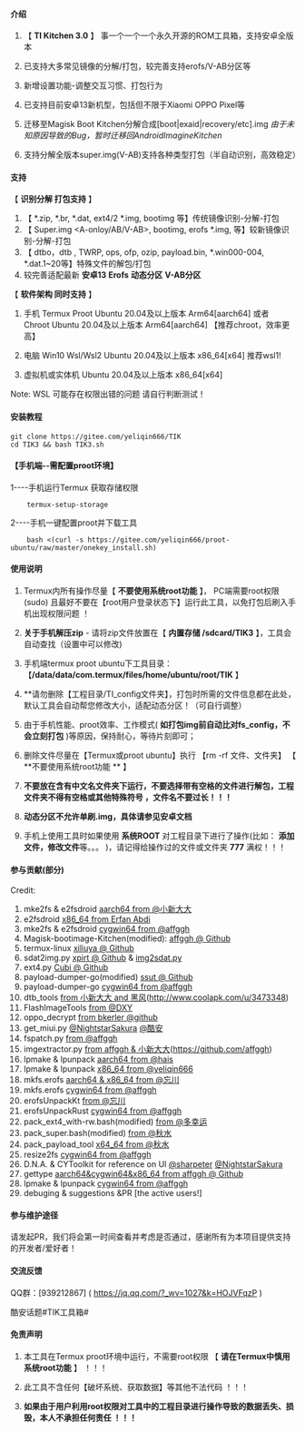
####  **介绍** 


1.  【 **TI Kitchen 3.0** 】 事一个一个一个永久开源的ROM工具箱，支持安卓全版本

2.  已支持大多常见镜像的分解/打包，较完善支持erofs/V-AB分区等

3.  新增设置功能-调整交互习惯、打包行为

4.  已支持目前安卓13新机型，包括但不限于Xiaomi OPPO Pixel等

5.  迁移至Magisk Boot Kitchen分解合成[boot|exaid|recovery/etc].img
    *由于未知原因导致的Bug，暂时迁移回AndroidImagineKitchen*
    
6.  支持分解全版本super.img(V-AB)支持各种类型打包（半自动识别，高效稳定）


####  **支持** 

【 **识别分解 打包支持** 】

1. 【 *.zip, *.br, *.dat, ext4/2 *.img, bootimg 等】传统镜像识别-分解-打包
2. 【 Super.img <A-onloy/AB/V-AB>, bootimg<header3>, erofs *.img,  等】较新镜像识别-分解-打包
3. 【 dtbo，dtb , TWRP, ops, ofp, ozip, payload.bin, *.win000-004, *.dat.1~20等】特殊文件的解包/打包
4. 较完善适配最新 **安卓13** **Erofs** **动态分区** **V-AB分区**


【 **软件架构  同时支持** 】

1. 手机 Termux Proot Ubuntu 20.04及以上版本 Arm64[aarch64] 或者 <Linux Deploy> Chroot Ubuntu 20.04及以上版本 Arm64[aarch64] 【推荐chroot，效率更高】

2. 电脑 Win10 Wsl/Wsl2 Ubuntu 20.04及以上版本 x86_64[x64]  推荐wsl1! 

3. 虚拟机或实体机 Ubuntu 20.04及以上版本 x86_64[x64] 

Note: WSL 可能存在权限出错的问题 请自行判断测试！


####  **安装教程** 

    git clone https://gitee.com/yeliqin666/TIK
    cd TIK3 && bash TIK3.sh
	
####  **【手机端--需配置proot环境】** 

1----手机运行Termux 获取存储权限 

        termux-setup-storage

2----手机一键配置proot并下载工具

        bash <(curl -s https://gitee.com/yeliqin666/proot-ubuntu/raw/master/onekey_install.sh)


####  **使用说明** 

1.  Termux内所有操作尽量【 **不要使用系统root功能** 】， PC端需要root权限(sudo) 且最好不要在【root用户登录状态下】运行此工具，以免打包后刷入手机出现权限问题 ！

2.   **关于手机解压zip** 
    - 请将zip文件放置在【 **内置存储 /sdcard/TIK3** 】，工具会自动查找（设置中可以修改)

3.  手机端termux proot ubuntu下工具目录： 【**/data/data/com.termux/files/home/ubuntu/root/TIK** 】

4.  **请勿删除【工程目录/TI_config文件夹】，打包时所需的文件信息都在此处，默认工具会自动帮您修改大小，适配动态分区！（可自行调整）

5.  由于手机性能、proot效率、工作模式( **如打包img前自动比对fs_config，不会立刻打包** )等原因，保持耐心，等待片刻即可；

6.  删除文件尽量在【Termux或proot ubuntu】执行 【rm -rf 文件、文件夹】 【 **不要使用系统root功能 ** 】

7.   **不要放在含有中文名文件夹下运行，不要选择带有空格的文件进行解包，工程文件夹不得有空格或其他特殊符号 ，文件名不要过长！！！** 

8.   **动态分区不允许单刷.img，具体请参见安卓文档** 

10.  手机上使用工具时如果使用 **系统ROOT** 对工程目录下进行了操作(比如： **添加文件，修改文件**等。。。 )，请记得给操作过的文件或文件夹  **777**  满权！！！

####  **参与贡献(部分)** 

Credit:
1.  mke2fs & e2fsdroid [aarch64 from @小新大大](https://github.com/xiaoxindada/SGSI-build-tool)
2.  e2fsdroid [x86_64 from Erfan Abdi](https://github.com/erfanoabdi/ErfanGSIs)
3.  mke2fs & e2fsdroid [cygwin64 from @affggh](https://github.com/affggh/fspatch)
4.  Magisk-bootimage-Kitchen(modified): [affggh @ Github](https://github.com/affggh/magiskbootkitchen)
5.  termux-linux [xiliuya @ Github](https://github.com/xiliuya/termux-linux)
6.  sdat2img.py [xpirt   @ Github](https://github.com/xpirt/sdat2img) & [img2sdat.py](https://github.com/xpirt/img2sdat)
7.  ext4.py [Cubi  @ Github](https://github.com/cubinator/ext4)
8.  payload-dumper-go(modified) [ssut @ Github](https://github.com/ssut/payload-dumper-go)
9.  payload-dumper-go [cygwin64 from @affggh](https://github.com/affggh/fspatch)
10.  dtb_tools [from 小新大大 and 黑风](https://github.com/xiaoxindada/SGSI-build-tool)(http://www.coolapk.com/u/3473348)
11.  FlashImageTools [from @DXY](http://www.coolapk.com/u/8160711)
12. oppo_decrypt [from bkerler @github](https://github.com/bkerler/oppo_decrypt)
13. get_miui.py [@NightstarSakura](https://github.com/NightstarSakura) [@酷安](https://www.coolapk.com/u/2670027)
14. fspatch.py [from @affggh](https://github.com/affggh/fspatch)
15. imgextractor.py [from affggh & 小新大大](https://github.com/xiaoxindada)(https://github.com/affggh)
16. lpmake & lpunpack [aarch64 from @hais](http://z.hais.pw/)
17. lpmake & lpunpack [x86_64 from @yeliqin666](https://github.com/yeliqin666)
18. mkfs.erofs [aarch64 & x86_64 from @忘川](https://github.com/bugme2/)
19. mkfs.erofs [cygwin64 from @affggh](https://github.com/affggh)
20. erofsUnpackKt [from @忘川](https://github.com/bugme2/erofs-oneplus)
21. erofsUnpackRust [cygwin64 from @affggh](https://github.com/affggh)
22. pack_ext4_with-rw.bash(modified) [from @多幸运](http://www.coolapk.com/u/8160711)
23. pack_super.bash(modified) [from @秋水](Email：qiurigao@163.com)
24. pack_payload_tool [x64_64 from @秋水](Email：qiurigao@163.com)
25. resize2fs [cygwin64 from @affggh](https://github.com/affggh/fspatch)
26. D.N.A. & CYToolkit for reference on UI [@sharpeter](https://gitee.com/sharpeter/DNA) [@NightstarSakura](https://github.com/NightstarSakura)
27. gettype [aarch64&cygwin64&x86_64 from affggh @ Github](https://github.com/affggh/gettype)
28. lpmake & lpunpack [cygwin64 from @affggh](https://github.com/affggh/lpunpack_and_lpmake)
29. debuging & suggestions &PR [the active users!]


####  **参与维护途径**

  请发起PR，我们将会第一时间查看并考虑是否通过，感谢所有为本项目提供支持的开发者/爱好者！ 


####  **交流反馈** 

  QQ群：[939212867] ( https://jq.qq.com/?_wv=1027&k=HOJVFqzP )

  酷安话题#TIK工具箱#


####  **免责声明** 

1.  本工具在Termux proot环境中运行，不需要root权限 【 **请在Termux中慎用系统root功能** 】 ！！！

2.  此工具不含任何【破坏系统、获取数据】等其他不法代码 ！！！

3.  **如果由于用户利用root权限对工具中的工程目录进行操作导致的数据丢失、损毁，本人不承担任何责任 ！！！** 


